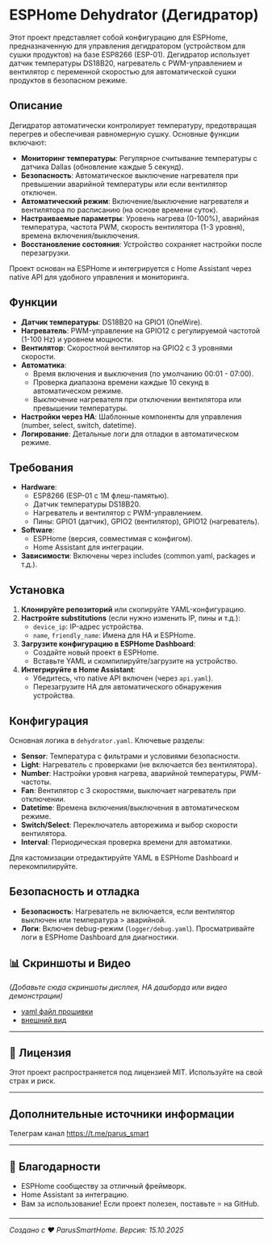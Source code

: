# ESPHome Dehydrator (Дегидратор)

Этот проект представляет собой конфигурацию для ESPHome, предназначенную для управления дегидратором (устройством для сушки продуктов) на базе ESP8266 (ESP-01). Дегидратор использует датчик температуры DS18B20, нагреватель с PWM-управлением и вентилятор с переменной скоростью для автоматической сушки продуктов в безопасном режиме.

## Описание

Дегидратор автоматически контролирует температуру, предотвращая перегрев и обеспечивая равномерную сушку. Основные функции включают:
- **Мониторинг температуры**: Регулярное считывание температуры с датчика Dallas (обновление каждые 5 секунд).
- **Безопасность**: Автоматическое выключение нагревателя при превышении аварийной температуры или если вентилятор отключен.
- **Автоматический режим**: Включение/выключение нагревателя и вентилятора по расписанию (на основе времени суток).
- **Настраиваемые параметры**: Уровень нагрева (0-100%), аварийная температура, частота PWM, скорость вентилятора (1-3 уровня), времена включения/выключения.
- **Восстановление состояния**: Устройство сохраняет настройки после перезагрузки.

Проект основан на ESPHome и интегрируется с Home Assistant через native API для удобного управления и мониторинга.

## Функции

- **Датчик температуры**: DS18B20 на GPIO1 (OneWire).
- **Нагреватель**: PWM-управление на GPIO12 с регулируемой частотой (1-100 Hz) и уровнем мощности.
- **Вентилятор**: Скоростной вентилятор на GPIO2 с 3 уровнями скорости.
- **Автоматика**:
  - Время включения и выключения (по умолчанию 00:01 - 07:00).
  - Проверка диапазона времени каждые 10 секунд в автоматическом режиме.
  - Выключение нагревателя при отключении вентилятора или превышении температуры.
- **Настройки через HA**: Шаблонные компоненты для управления (number, select, switch, datetime).
- **Логирование**: Детальные логи для отладки в автоматическом режиме.

## Требования

- **Hardware**:
  - ESP8266 (ESP-01 с 1M флеш-памятью).
  - Датчик температуры DS18B20.
  - Нагреватель и вентилятор с PWM-управлением.
  - Пины: GPIO1 (датчик), GPIO2 (вентилятор), GPIO12 (нагреватель).
- **Software**:
  - ESPHome (версия, совместимая с конфигом).
  - Home Assistant для интеграции.
- **Зависимости**: Включены через includes (common.yaml, packages и т.д.).

## Установка

1. **Клонируйте репозиторий** или скопируйте YAML-конфигурацию.
2. **Настройте substitutions** (если нужно изменить IP, пины и т.д.):
   - `device_ip`: IP-адрес устройства.
   - `name`, `friendly_name`: Имена для HA и ESPHome.
3. **Загрузите конфигурацию в ESPHome Dashboard**:
   - Создайте новый проект в ESPHome.
   - Вставьте YAML и скомпилируйте/загрузите на устройство.
4. **Интегрируйте в Home Assistant**:
   - Убедитесь, что native API включен (через `api.yaml`).
   - Перезагрузите HA для автоматического обнаружения устройства.

## Конфигурация

Основная логика в `dehydrator.yaml`. Ключевые разделы:
- **Sensor**: Температура с фильтрами и условиями безопасности.
- **Light**: Нагреватель с проверками (не включается без вентилятора).
- **Number**: Настройки уровня нагрева, аварийной температуры, PWM-частоты.
- **Fan**: Вентилятор с 3 скоростями, выключает нагреватель при отключении.
- **Datetime**: Времена включения/выключения в автоматическом режиме.
- **Switch/Select**: Переключатель авторежима и выбор скорости вентилятора.
- **Interval**: Периодическая проверка времени для автоматики.

Для кастомизации отредактируйте YAML в ESPHome Dashboard и перекомпилируйте.

## Безопасность и отладка

- **Безопасность**: Нагреватель не включается, если вентилятор выключен или температура > аварийной.
- **Логи**: Включен debug-режим (`logger/debug.yaml`). Просматривайте логи в ESPHome Dashboard для диагностики.

## 📊 Скриншоты и Видео

*(Добавьте сюда скриншоты дисплея, HA дашборда или видео демонстрации)*

- [yaml файл прошивки](dehydrator.yaml)
- [внешний вид](Dehydrator/dehydrator.jpg)

---


## 📄 Лицензия

Этот проект распространяется под лицензией MIT. Используйте на свой страх и риск.

---

##  Дополнительные источники информации

Телеграм канал https://t.me/parus_smart

---
## 🙏 Благодарности

- ESPHome сообществу за отличный фреймворк.
- Home Assistant за интеграцию.
- Вам за использование! Если проект полезен, поставьте ⭐ на GitHub.

---

*Создано с ❤️ ParusSmartHome. Версия: 15.10.2025*
